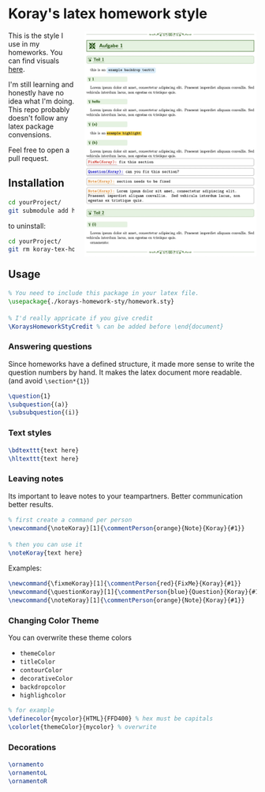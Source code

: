 # Koray's latex homework style

<img src="./img/showcase-firstpage.jpg" width="350"  alt="first page of showcase.pdf" style="float: right;margin-left: 20px; margin-bottom: 20px;" align="right">

This is the style I use in my homeworks. You can find visuals [here](./showcase.pdf).

I'm still learning and honestly have no idea what I'm doing. This repo probably doesn't follow any latex package convensions.

Feel free to open a pull request. 

## Installation

```sh
cd yourProject/
git submodule add https://github.com/KorayUlusan/korays-homework-sty
```

to uninstall:

```sh
cd yourProject/
git rm koray-tex-homework/
```

## Usage

```latex
% You need to include this package in your latex file.
\usepackage{./korays-homework-sty/homework.sty}

% I'd really appricate if you give credit 
\KoraysHomeworkStyCredit % can be added before \end{document}
```

### Answering questions

Since homeworks have a defined structure, it made more sense to write the question numbers by hand. It makes the latex document more readable. (and avoid `\section*{1}`)

```latex
\question{1}
\subquestion{(a)}
\subsubquestion{(i)}
```

### Text styles

```latex
\bdtexttt{text here}
\hltexttt{text here}
```

### Leaving notes

Its important to leave notes to your teampartners. Better communication better
results. 

```latex
% first create a command per person
\newcommand{\noteKoray}[1]{\commentPerson{orange}{Note}{Koray}{#1}}

% then you can use it
\noteKoray{text here}
```

Examples:

```latex
\newcommand{\fixmeKoray}[1]{\commentPerson{red}{FixMe}{Koray}{#1}}
\newcommand{\questionKoray}[1]{\commentPerson{blue}{Question}{Koray}{#1}}
\newcommand{\noteKoray}[1]{\commentPerson{orange}{Note}{Koray}{#1}}
```

### Changing Color Theme

You can overwrite these theme colors

- `themeColor`
- `titleColor`
- `contourColor`
- `decorativeColor`
- `backdropcolor`
- `highlighcolor`

```latex
% for example
\definecolor{mycolor}{HTML}{FFD400} % hex must be capitals
\colorlet{themeColor}{mycolor} % overwrite
```

### Decorations

```latex
\ornamento
\ornamentoL
\ornamentoR
```
